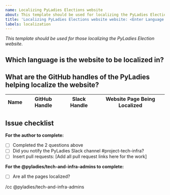 ```yaml
---
name: Localizing PyLadies Elections website
about: This template should be used for localizing the PyLadies Election website.
title: 'Localizing PyLadies Elections website website: <Enter Language Name>'
labels: localization
---
```


_This template should be used for those localizing the PyLadies Election website._

## Which language is the website to be localized in? 
<!--
Example of response:

Spanish
-->

## What are the GitHub handles of the PyLadies helping localize the website?

Name | GitHub Handle | Slack Handle | Website Page Being Localized
| --| --| --| --| 

## Issue checklist

**For the author to complete:**
- [ ] Completed the 2 questions above
- [ ] Did you notify the PyLadies Slack channel #project-tech-infra?
- [ ] Insert pull requests: [Add all pull request links here for the work]

**For the @pyladies/tech-and-infra-admins to complete:**
- [ ] Are all the pages localized?

/cc @pyladies/tech-and-infra-admins
